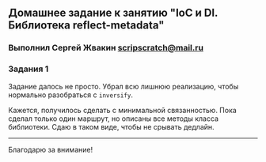 ## Домашнее задание к занятию "IoС и DI. Библиотека reflect-metadata"

### Выполнил Сергей Жвакин scripscratch@mail.ru

### Задания 1

Задание далось не просто. Убрал всю лишнюю реализацию, чтобы нормально разобраться с `inversify`. 

Кажется, получилось сделать с минимальной связанностью. Пока сделал только один маршрут, но описаны все методы класса библиотеки. Сдаю в таком виде, чтобы не срывать дедлайн.

---

Благодарю за внимание!

